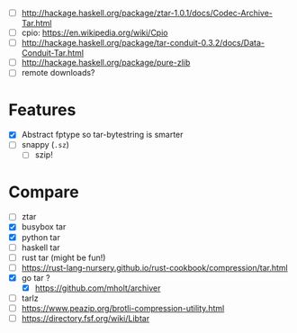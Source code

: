 - [ ] http://hackage.haskell.org/package/ztar-1.0.1/docs/Codec-Archive-Tar.html
- [ ] cpio: https://en.wikipedia.org/wiki/Cpio
- [ ] http://hackage.haskell.org/package/tar-conduit-0.3.2/docs/Data-Conduit-Tar.html
- [ ] http://hackage.haskell.org/package/pure-zlib
- [ ] remote downloads?
# Features
- [x] Abstract fptype so tar-bytestring is smarter
- [ ] snappy (`.sz`)
  - [ ] szip!
# Compare
- [ ] ztar
- [x] busybox tar
- [x] python tar
- [ ] haskell tar
- [ ] rust tar (might be fun!)
- [ ] https://rust-lang-nursery.github.io/rust-cookbook/compression/tar.html
- [x] go tar ?
  - [x] https://github.com/mholt/archiver
- [ ] tarlz
- [ ] https://www.peazip.org/brotli-compression-utility.html
- [ ] https://directory.fsf.org/wiki/Libtar
